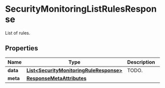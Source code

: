 

# SecurityMonitoringListRulesResponse

List of rules.
## Properties

Name | Type | Description | Notes
------------ | ------------- | ------------- | -------------
**data** | [**List&lt;SecurityMonitoringRuleResponse&gt;**](SecurityMonitoringRuleResponse.md) | TODO. |  [optional]
**meta** | [**ResponseMetaAttributes**](ResponseMetaAttributes.md) |  |  [optional]



